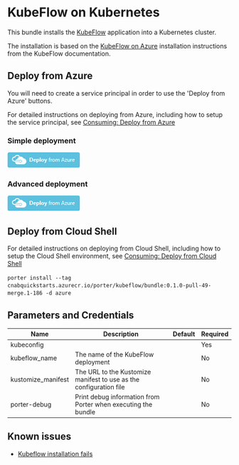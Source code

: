 # KubeFlow on Kubernetes

This bundle installs the [KubeFlow](https://www.kubeflow.org/) application into a Kubernetes cluster.

The installation is based on the [KubeFlow on Azure](https://www.kubeflow.org/docs/azure/deploy/install-kubeflow/) installation instructions from the KubeFlow documentation.

## Deploy from Azure


You will need to create a service principal in order to use the 'Deploy from Azure' buttons.


For detailed instructions on deploying from Azure, including how to setup the service principal, see [Consuming: Deploy from Azure](../../docs/consuming.md#deploy-from-azure)

### Simple deployment


<a href="https://portal.azure.com/#create/Microsoft.Template/uri/https%3A%2F%2Fraw.githubusercontent.com%2FAzure%2Fazure-cnab-quickstarts%2Fkubeflow-update%2Fporter%2Fkubeflow%2Fazuredeploy-simple.json" target="_blank"><img src="https://raw.githubusercontent.com/endjin/CNAB.Quickstarts/master/images/Deploy-from-Azure.png"/></a>

### Advanced deployment


<a href="https://portal.azure.com/#create/Microsoft.Template/uri/https%3A%2F%2Fraw.githubusercontent.com%2FAzure%2Fazure-cnab-quickstarts%2Fkubeflow-update%2Fporter%2Fkubeflow%2Fazuredeploy-advanced.json" target="_blank"><img src="https://raw.githubusercontent.com/endjin/CNAB.Quickstarts/master/images/Deploy-from-Azure.png"/></a>


## Deploy from Cloud Shell


For detailed instructions on deploying from Cloud Shell, including how to setup the Cloud Shell environment, see [Consuming: Deploy from Cloud Shell](../../docs/consuming.md#deploy-from-cloud-shell)


```porter install --tag cnabquickstarts.azurecr.io/porter/kubeflow/bundle:0.1.0-pull-49-merge.1-186 -d azure```


## Parameters and Credentials

 | Name | Description | Default | Required | 
 | --- | --- | --- | --- | 
 | kubeconfig |  |  | Yes
kubeflow_name | The name of the KubeFlow deployment |  | No
kustomize_manifest | The URL to the Kustomize manifest to use as the configuration file |  | No
porter-debug | Print debug information from Porter when executing the bundle |  | No | 


## Known issues

- [Kubeflow installation fails](https://github.com/Azure/azure-cnab-quickstarts/issues/50)
